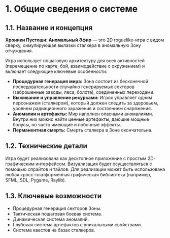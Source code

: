 # 1. Общие сведения о системе

## 1.1. Название и концепция

**Хроники Пустоши: Аномальный Эфир** — это 2D roguelike-игра с видом сверху, симулирующая вылазки сталкера в аномальную Зону отчуждения.

Игра использует пошаговую архитектуру для всех активностей (перемещение по карте, бой, взаимодействие с окружением) и включает следующие ключевые особенности:

*   **Процедурная генерация мира:** Зона состоит из бесконечной последовательности случайно генерируемых секторов (заброшенные заводы, леса, болота), соединенных переходами.
*   **Выживание и управление ресурсами:** Игрок управляет одним персонажем (сталкером), который должен следить за здоровьем, уровнем радиационного заражения и состоянием снаряжения.
*   **Аномалии и артефакты:** Мир наполнен опасными аномалиями. Внутри них можно найти ценные артефакты, дающие мощные бонусы, но часто имеющие и побочные эффекты.
*   **Перманентная смерть:** Смерть сталкера в Зоне окончательна.

## 1.2. Технические детали

Игра будет реализована как десктопное приложение с простым 2D-графическим интерфейсом. Визуализация будет осуществляться с помощью спрайтов и тайлов. Для реализации может быть использована любая кросс-платформенная графическая библиотека (например, SFML, SDL, Pygame, Raylib).

## 1.3. Ключевые возможности

*   Процедурная генерация секторов Зоны.
*   Тактическая пошаговая боевая система.
*   Динамическая система аномалий.
*   Глубокая система артефактов с уникальными свойствами.
*   Система квестов на базах сталкеров.